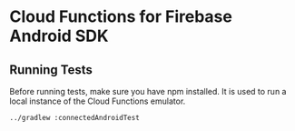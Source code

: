 # Cloud Functions for Firebase Android SDK

## Running Tests

Before running tests, make sure you have npm installed.
It is used to run a local instance of the Cloud Functions emulator.

`../gradlew :connectedAndroidTest`